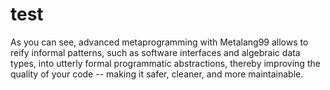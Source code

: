 # test

As you can see, advanced metaprogramming with Metalang99 allows to reify informal patterns, such as software interfaces and algebraic data types, into utterly formal programmatic abstractions, thereby improving the quality of your code -- making it safer, cleaner, and more maintainable.
